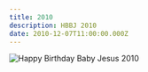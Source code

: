 ```yaml
---
title: 2010
description: HBBJ 2010
date: 2010-12-07T11:00:00.000Z
---
```


![Happy Birthday Baby Jesus 2010](2010.jpg)